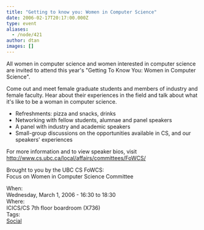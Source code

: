 ```yaml
---
title: "Getting to know you: Women in Computer Science"
date: 2006-02-17T20:17:00.000Z
type: event
aliases:
  - /node/421
author: dtan
images: []
---
```


<div class="field field-name-body field-type-text-with-summary field-label-hidden"><div class="field-items"><div class="field-item even"><p>All women in computer science and women interested in computer science are invited to attend this year&apos;s &quot;Getting To Know You: Women in Computer Science&quot;.</p>
<p>Come out and meet female graduate students and members of industry and female faculty.  Hear about their experiences in the field and talk about what it&apos;s like to be a woman in computer science.</p>
<ul>
<li>Refreshments: pizza and snacks, drinks</li>
<li>Networking with fellow students, alumnae and panel speakers</li>
<li>A panel with industry and academic speakers</li>
<li>Small-group discussions on the opportunities available in CS, and our<br>
speakers&apos; experiences</li>
</ul>
<p>For more information and to view speaker bios, visit<br>
<a href="http://www.cs.ubc.ca/local/affairs/committees/FoWCS/">http://www.cs.ubc.ca/local/affairs/committees/FoWCS/</a></p>
<p>Brought to you by the UBC CS FoWCS:<br>
Focus on Women in Computer Science Committee</p>
</div></div></div><div class="field field-name-field-dates field-type-datetime field-label-above"><div class="field-label">When:&#xA0;</div><div class="field-items"><div class="field-item even"><span class="date-display-single">Wednesday, March 1, 2006 - <span class="date-display-range"><span class="date-display-start">16:30</span> to <span class="date-display-end">18:30</span></span></span></div></div></div><div class="field field-name-field-location field-type-text field-label-above"><div class="field-label">Where:&#xA0;</div><div class="field-items"><div class="field-item even">ICICS/CS 7th floor boardroom (X736)</div></div></div>    <footer>
    <div class="field field-name-field-tags field-type-taxonomy-term-reference field-label-above"><div class="field-label">Tags:&#xA0;</div><div class="field-items"><div class="field-item even"><a href="/social">Social</a></div></div></div>      </footer>